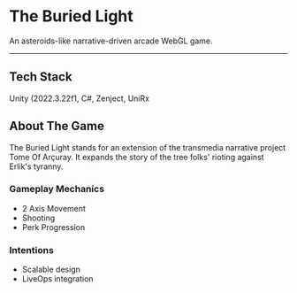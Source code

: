 # The Buried Light

An asteroids-like narrative-driven arcade WebGL game.

---

## Tech Stack

Unity (2022.3.22f1, C#, Zenject, UniRx

## About The Game

The Buried Light stands for an extension of the transmedia narrative project Tome Of Arçuray. It expands the story of the tree folks' rioting against Erlik's tyranny.

### Gameplay Mechanics

* 2 Axis Movement
* Shooting
* Perk Progression

### Intentions

* Scalable design
* LiveOps integration

